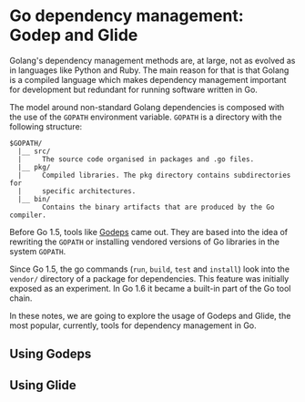 # Go dependency management: Godep and Glide

Golang's dependency management methods are, at large, not as evolved as in
languages like Python and Ruby. The main reason for that is that Golang is
a compiled language which makes dependency management important for development
but redundant for running software written in Go.

The model around non-standard Golang dependencies is composed with the use of
the `GOPATH` environment variable. `GOPATH` is a directory with the
following structure:

```
$GOPATH/
  |__ src/
  |     The source code organised in packages and .go files.
  |__ pkg/
  |     Compiled libraries. The pkg directory contains subdirectories for
  |     specific architectures.
  |__ bin/
        Contains the binary artifacts that are produced by the Go compiler.
```

Before Go 1.5, tools like [Godeps](https://github.com/tools/godep) came out.
They are based into the idea of rewriting the `GOPATH` or installing vendored
versions of Go libraries in the system `GOPATH`.

Since Go 1.5, the go commands (`run`, `build`, `test` and `install`) look into
the `vendor/` directory of a package for dependencies. This feature was
initially exposed as an experiment. In Go 1.6 it became a built-in part of the
Go tool chain.

In these notes, we are going to explore the usage of Godeps and Glide, the
most popular, currently, tools for dependency management in Go.

## Using Godeps

## Using Glide
